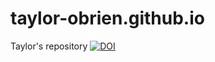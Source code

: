 # taylor-obrien.github.io
Taylor's repository
[![DOI](https://zenodo.org/badge/685747947.svg)](https://zenodo.org/badge/latestdoi/685747947)
